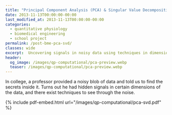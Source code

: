 ```yaml
---
title: "Principal Component Analysis (PCA) & Singular Value Decomposition (SVD)"
date: 2013-11-13T00:00:00-00:00
last_modified_at: 2013-11-13T00:00:00-00:00
categories:
  - quantitative physiology
  - biomedical engineering
  - school project
permalink: /post-bme-pca-svd/
classes: wide
excerpt:  Uncovering signals in noisy data using techniques in dimensionality reduction.
header:
  og_image: /images/qp-computational/pca-preview.webp
  teaser: /images/qp-computational/pca-preview.webp
---
```


In college, a professor provided a noisy blob of data and told us to find the secrets inside it. Turns out he had hidden signals in certain dimensions of the data, and there exist techniques to see through the noise.

{% include pdf-embed.html url="/images/qp-computational/pca-svd.pdf" %}
